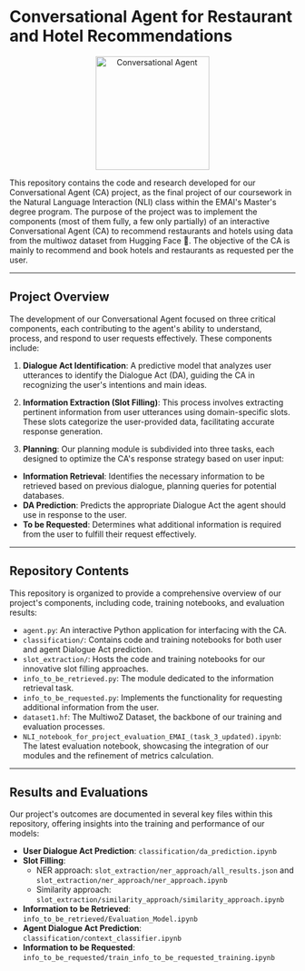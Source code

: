 # Conversational Agent for Restaurant and Hotel Recommendations

<p align="center">
  <img src="https://bodyswitch.com.au/wp-content/uploads/2022/08/nlp-logo.png" width="200" alt="Conversational Agent">
</p>

This repository contains the code and research developed for our Conversational Agent (CA) project, as the final project of our coursework in the Natural Language Interaction (NLI) class within the EMAI's Master's degree program. The purpose of the project was to implement the components (most of them fully, a few only partially) of an interactive Conversational Agent (CA) to recommend restaurants and hotels using data from the multiwoz dataset from Hugging Face 🤗. The objective of the CA is mainly to recommend and book hotels and restaurants as requested per the user.

---

## Project Overview

The development of our Conversational Agent focused on three critical components, each contributing to the agent's ability to understand, process, and respond to user requests effectively. These components include:

1. **Dialogue Act Identification**: A predictive model that analyzes user utterances to identify the Dialogue Act (DA), guiding the CA in recognizing the user's intentions and main ideas.

2. **Information Extraction (Slot Filling)**: This process involves extracting pertinent information from user utterances using domain-specific slots. These slots categorize the user-provided data, facilitating accurate response generation.

3. **Planning**: Our planning module is subdivided into three tasks, each designed to optimize the CA's response strategy based on user input:
  - **Information Retrieval**: Identifies the necessary information to be retrieved based on previous dialogue, planning queries for potential databases.
  - **DA Prediction**: Predicts the appropriate Dialogue Act the agent should use in response to the user.
  - **To be Requested**: Determines what additional information is required from the user to fulfill their request effectively.

---

## Repository Contents

This repository is organized to provide a comprehensive overview of our project's components, including code, training notebooks, and evaluation results:

- `agent.py`: An interactive Python application for interfacing with the CA.
- `classification/`: Contains code and training notebooks for both user and agent Dialogue Act prediction.
- `slot_extraction/`: Hosts the code and training notebooks for our innovative slot filling approaches.
- `info_to_be_retrieved.py`: The module dedicated to the information retrieval task.
- `info_to_be_requested.py`: Implements the functionality for requesting additional information from the user.
- `dataset1.hf`: The MultiwoZ Dataset, the backbone of our training and evaluation processes.
- `NLI_notebook_for_project_evaluation_EMAI_(task_3_updated).ipynb`: The latest evaluation notebook, showcasing the integration of our modules and the refinement of metrics calculation.

---

## Results and Evaluations

Our project's outcomes are documented in several key files within this repository, offering insights into the training and performance of our models:

- **User Dialogue Act Prediction**: `classification/da_prediction.ipynb`
- **Slot Filling**:
  - NER approach: `slot_extraction/ner_approach/all_results.json` and `slot_extraction/ner_approach/ner_approach.ipynb`
  - Similarity approach: `slot_extraction/similarity_approach/similarity_approach.ipynb`
- **Information to be Retrieved**: `info_to_be_retrieved/Evaluation_Model.ipynb`
- **Agent Dialogue Act Prediction**: `classification/context_classifier.ipynb`
- **Information to be Requested**: `info_to_be_requested/train_info_to_be_requested_training.ipynb`
